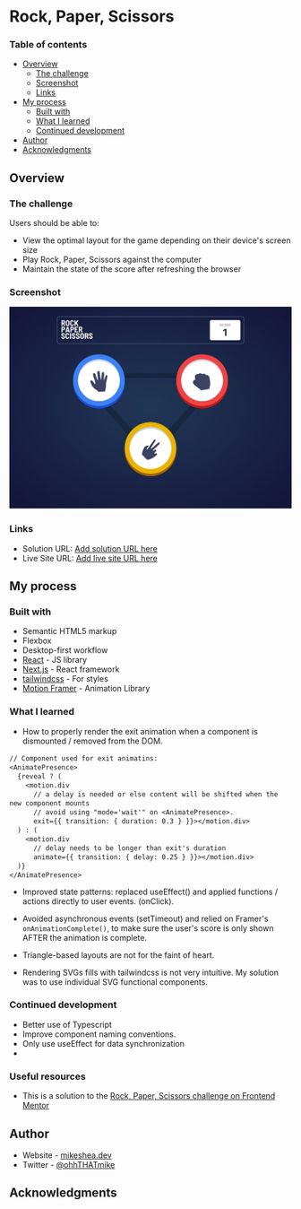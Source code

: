 # Rock, Paper, Scissors

### Table of contents

- [Overview](#overview)
  - [The challenge](#the-challenge)
  - [Screenshot](#screenshot)
  - [Links](#links)
- [My process](#my-process)
  - [Built with](#built-with)
  - [What I learned](#what-i-learned)
  - [Continued development](#continued-development)
- [Author](#author)
- [Acknowledgments](#acknowledgments)

## Overview

### The challenge

Users should be able to:

- View the optimal layout for the game depending on their device's screen size
- Play Rock, Paper, Scissors against the computer
- Maintain the state of the score after refreshing the browser

### Screenshot

![Desktop screenshot of selection](./public//ms_rps_screen1_desktop.jpg)

### Links

- Solution URL: [Add solution URL here](https://your-solution-url.com)
- Live Site URL: [Add live site URL here](https://your-live-site-url.com)

## My process

### Built with

- Semantic HTML5 markup
- Flexbox
- Desktop-first workflow
- [React](https://reactjs.org/) - JS library
- [Next.js](https://nextjs.org/) - React framework
- [tailwindcss](https://tailwindcss.com/) - For styles
- [Motion Framer](https://www.framer.com/motion/) - Animation Library

### What I learned

- How to properly render the exit animation when a component is dismounted / removed from the DOM.

```tsx
// Component used for exit animatins:
<AnimatePresence>
  {reveal ? (
    <motion.div
      // a delay is needed or else content will be shifted when the new component mounts
      // avoid using "mode='wait'" on <AnimatePresence>.
      exit={{ transition: { duration: 0.3 } }}></motion.div>
  ) : (
    <motion.div
      // delay needs to be longer than exit's duration
      animate={{ transition: { delay: 0.25 } }}></motion.div>
  )}
</AnimatePresence>
```

- Improved state patterns: replaced useEffect() and applied functions / actions directly to user events. (onClick).

- Avoided asynchronous events (setTimeout) and relied on Framer's `onAnimationComplete()`, to make sure the user's score is only shown AFTER the animation is complete.

- Triangle-based layouts are not for the faint of heart.

- Rendering SVGs fills with tailwindcss is not very intuitive. My solution was to use individual SVG functional components.

### Continued development

- Better use of Typescript
- Improve component naming conventions.
- Only use useEffect for data synchronization
-

### Useful resources

- This is a solution to the [Rock, Paper, Scissors challenge on Frontend Mentor](https://www.frontendmentor.io/challenges/rock-paper-scissors-game-pTgwgvgH)

## Author

- Website - [mikeshea.dev](https:mikeshea.dev)
- Twitter - [@ohhTHATmike](https://www.twitter.com/ohhthatmike)

## Acknowledgments
